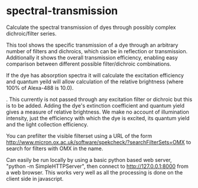 # spectral-transmission
Calculate the spectral transmission of dyes through possibly complex
dichroic/filter series. 

This tool shows the specific transmission of a dye through an arbitrary
number of filters and dichroics, which can be in reflection or
transmission. Additionally it shows the overall transmission
efficiency, enabling easy comparison between different possible
filter/dichroic combinations. 

If the dye has absorption spectra it will calculate the
excitation efficiency and quantum yeild will allow calculation of the
relative brightness (where 100% of Alexa-488 is 10.0). 

. This currently is not passed through any
excitation filter or dichroic but this is to be added. Adding the
dye's extinction coefficient and quantum yield gives a measure of
relative brightness. We make no account of illumination intensity,
just the efficiency with which the dye is excited, its quantum yield and
the light collection efficiency. 

You can prefilter the visible filterset using a URL of the form
http://www.micron.ox.ac.uk/software/spekcheck/?searchFilterSets=OMX
to search for filters with OMX in the name.

Can easily be run locally by using a basic python based web server,
"python -m SimpleHTTPServer", then connect to http://127.0.0.1:8000
from a web browser. This works very well as all the processing is done
on the client side in javascript.

